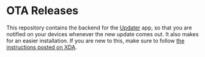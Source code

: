 # OTA Releases
This repository contains the backend for the [Updater](https://github.com/LineageOS/android_packages_apps_Updater) app, so that you are notified on your devices whenever the new update comes out. It also makes for an easier installation. If you are new to this, make sure to follow [the instructions posted on XDA](https://xdaforums.com/t/android-11-r-lineageos-18-1-for-lg-g3-unofficial.4205475/#post-84140255).